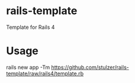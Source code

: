 rails-template
==============

Template for Rails 4

Usage
==============

rails new app -Tm https://github.com/stulzer/rails-template/raw/rails4/template.rb
